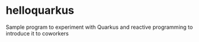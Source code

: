 # helloquarkus

Sample program to experiment with Quarkus and reactive programming to introduce it to coworkers
